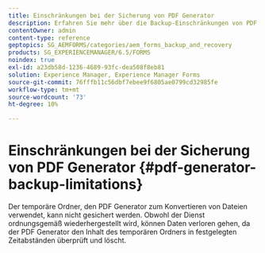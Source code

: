 ```yaml
---
title: Einschränkungen bei der Sicherung von PDF Generator
description: Erfahren Sie mehr über die Backup-Einschränkungen von PDF Generatoren. Das von PDF Generator verwendete temporäre Verzeichnis kann nicht gesichert werden, da es den Inhalt in festgelegten Zeitabständen löscht.
contentOwner: admin
content-type: reference
geptopics: SG_AEMFORMS/categories/aem_forms_backup_and_recovery
products: SG_EXPERIENCEMANAGER/6.5/FORMS
noindex: true
exl-id: a23db58d-1236-4689-93fc-dea508f8eb81
solution: Experience Manager, Experience Manager Forms
source-git-commit: 76fffb11c56dbf7ebee9f6805ae0799cd32985fe
workflow-type: tm+mt
source-wordcount: '73'
ht-degree: 10%

---
```


# Einschränkungen bei der Sicherung von PDF Generator {#pdf-generator-backup-limitations}

Der temporäre Ordner, den PDF Generator zum Konvertieren von Dateien verwendet, kann nicht gesichert werden. Obwohl der Dienst ordnungsgemäß wiederhergestellt wird, können Daten verloren gehen, da der PDF Generator den Inhalt des temporären Ordners in festgelegten Zeitabständen überprüft und löscht.

